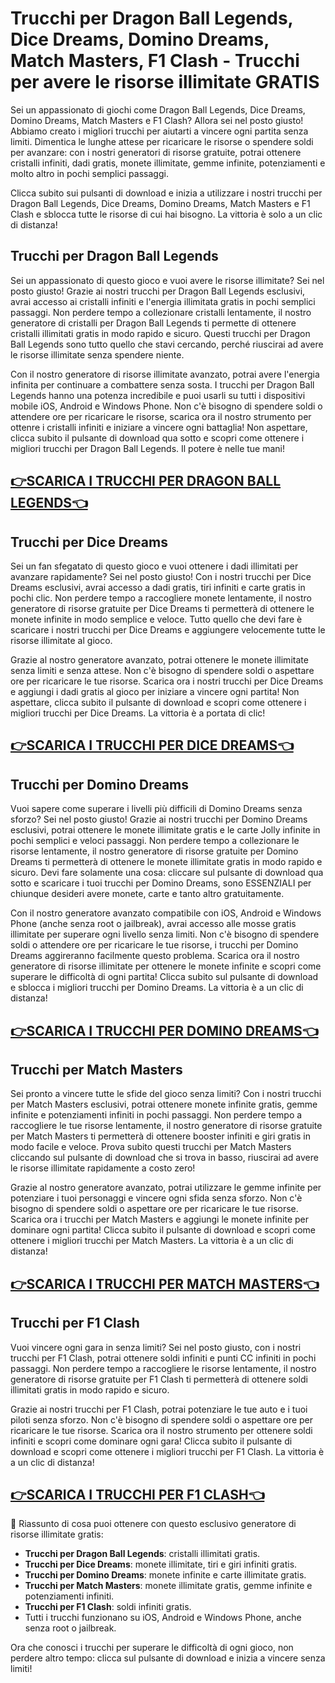 # Trucchi per Dragon Ball Legends, Dice Dreams, Domino Dreams, Match Masters, F1 Clash - Trucchi per avere le risorse illimitate GRATIS

Sei un appassionato di giochi come Dragon Ball Legends, Dice Dreams, Domino Dreams, Match Masters e F1 Clash? Allora sei nel posto giusto! Abbiamo creato i migliori trucchi per aiutarti a vincere ogni partita senza limiti. Dimentica le lunghe attese per ricaricare le risorse o spendere soldi per avanzare: con i nostri generatori di risorse gratuite, potrai ottenere cristalli infiniti, dadi gratis, monete illimitate, gemme infinite, potenziamenti e molto altro in pochi semplici passaggi.

Clicca subito sui pulsanti di download e inizia a utilizzare i nostri trucchi per Dragon Ball Legends, Dice Dreams, Domino Dreams, Match Masters e F1 Clash e sblocca tutte le risorse di cui hai bisogno. La vittoria è solo a un clic di distanza!

## Trucchi per Dragon Ball Legends

Sei un appassionato di questo gioco e vuoi avere le risorse illimitate? Sei nel posto giusto! Grazie ai nostri trucchi per Dragon Ball Legends esclusivi, avrai accesso ai cristalli infiniti e l'energia illimitata gratis in pochi semplici passaggi. Non perdere tempo a collezionare cristalli lentamente, il nostro generatore di cristalli per Dragon Ball Legends ti permette di ottenere cristalli illimitati gratis in modo rapido e sicuro. Questi trucchi per Dragon Ball Legends sono tutto quello che stavi cercando, perché riuscirai ad avere le risorse illimitate senza spendere niente.

Con il nostro generatore di risorse illimitate avanzato, potrai avere l'energia infinita per continuare a combattere senza sosta. I trucchi per Dragon Ball Legends hanno una potenza incredibile e puoi usarli su tutti i dispositivi mobile iOS, Android e Windows Phone. Non c'è bisogno di spendere soldi o attendere ore per ricaricare le risorse, scarica ora il nostro strumento per ottenre i cristalli infiniti e iniziare a vincere ogni battaglia! Non aspettare, clicca subito il pulsante di download qua sotto e scopri come ottenere i migliori trucchi per Dragon Ball Legends. Il potere è nelle tue mani!

## [👉SCARICA I TRUCCHI PER DRAGON BALL LEGENDS👈](https://bit.ly/4jk2TaM)

## Trucchi per Dice Dreams

Sei un fan sfegatato di questo gioco e vuoi ottenere i dadi illimitati per avanzare rapidamente? Sei nel posto giusto! Con i nostri trucchi per Dice Dreams esclusivi, avrai accesso a dadi gratis, tiri infiniti e carte gratis in pochi clic. Non perdere tempo a raccogliere monete lentamente, il nostro generatore di risorse gratuite per Dice Dreams ti permetterà di ottenere le monete infinite in modo semplice e veloce. Tutto quello che devi fare è scaricare i nostri trucchi per Dice Dreams e aggiungere velocemente tutte le risorse illimitate al gioco.

Grazie al nostro generatore avanzato, potrai ottenere le monete illimitate senza limiti e senza attese. Non c'è bisogno di spendere soldi o aspettare ore per ricaricare le tue risorse. Scarica ora i nostri trucchi per Dice Dreams e aggiungi i dadi gratis al gioco per iniziare a vincere ogni partita! Non aspettare, clicca subito il pulsante di download e scopri come ottenere i migliori trucchi per Dice Dreams. La vittoria è a portata di clic!

## [👉SCARICA I TRUCCHI PER DICE DREAMS👈](https://bit.ly/4jk2TaM)

## Trucchi per Domino Dreams

Vuoi sapere come superare i livelli più difficili di Domino Dreams senza sforzo? Sei nel posto giusto! Grazie ai nostri trucchi per Domino Dreams esclusivi, potrai ottenere le monete illimitate gratis e le carte Jolly infinite in pochi semplici e veloci passaggi. Non perdere tempo a collezionare le risorse lentamente, il nostro generatore di risorse gratuite per Domino Dreams ti permetterà di ottenere le monete illimitate gratis in modo rapido e sicuro. Devi fare solamente una cosa: cliccare sul pulsante di download qua sotto e scaricare i tuoi trucchi per Domino Dreams, sono ESSENZIALI per chiunque desideri avere monete, carte e tanto altro gratuitamente.

Con il nostro generatore avanzato compatibile con iOS, Android e Windows Phone (anche senza root o jailbreak), avrai accesso alle mosse gratis illimitate per superare ogni livello senza limiti. Non c'è bisogno di spendere soldi o attendere ore per ricaricare le tue risorse, i trucchi per Domino Dreams aggireranno facilmente questo problema. Scarica ora il nostro generatore di risorse illimitate per ottenere le monete infinite e scopri come superare le difficoltà di ogni partita! Clicca subito sul pulsante di download e sblocca i migliori trucchi per Domino Dreams. La vittoria è a un clic di distanza!

## [👉SCARICA I TRUCCHI PER DOMINO DREAMS👈](https://bit.ly/4jk2TaM)

## Trucchi per Match Masters

Sei pronto a vincere tutte le sfide del gioco senza limiti? Con i nostri trucchi per Match Masters esclusivi, potrai ottenere monete infinite gratis, gemme infinite e potenziamenti infiniti in pochi passaggi. Non perdere tempo a raccogliere le tue risorse lentamente, il nostro generatore di risorse gratuite per Match Masters ti permetterà di ottenere booster infiniti e giri gratis in modo facile e veloce. Prova subito questi trucchi per Match Masters cliccando sul pulsante di download che si trova in basso, riuscirai ad avere le risorse illimitate rapidamente a costo zero!

Grazie al nostro generatore avanzato, potrai utilizzare le gemme infinite per potenziare i tuoi personaggi e vincere ogni sfida senza sforzo. Non c'è bisogno di spendere soldi o aspettare ore per ricaricare le tue risorse. Scarica ora i trucchi per Match Masters e aggiungi le monete infinite per dominare ogni partita! Clicca subito il pulsante di download e scopri come ottenere i migliori trucchi per Match Masters. La vittoria è a un clic di distanza!

## [👉SCARICA I TRUCCHI PER MATCH MASTERS👈](https://bit.ly/4jk2TaM)

## Trucchi per F1 Clash

Vuoi vincere ogni gara in senza limiti? Sei nel posto giusto, con i nostri trucchi per F1 Clash, potrai ottenere soldi infiniti e punti CC infiniti in pochi passaggi. Non perdere tempo a raccogliere le risorse lentamente, il nostro generatore di risorse gratuite per F1 Clash ti permetterà di ottenere soldi illimitati gratis in modo rapido e sicuro.

Grazie ai nostri trucchi per F1 Clash, potrai potenziare le tue auto e i tuoi piloti senza sforzo. Non c'è bisogno di spendere soldi o aspettare ore per ricaricare le tue risorse. Scarica ora il nostro strumento per ottenere soldi infiniti e scopri come dominare ogni gara! Clicca subito il pulsante di download e scopri come ottenere i migliori trucchi per F1 Clash. La vittoria è a un clic di distanza!

## [👉SCARICA I TRUCCHI PER F1 CLASH👈](https://bit.ly/4jk2TaM)

📌 Riassunto di cosa puoi ottenere con questo esclusivo generatore di risorse illimitate gratis:

-   **Trucchi per Dragon Ball Legends**: cristalli illimitati gratis.
-   **Trucchi per Dice Dreams**: monete illimitate, tiri e giri infiniti gratis.
-   **Trucchi per Domino Dreams**: monete infinite e carte illimitate gratis.
-   **Trucchi per Match Masters**: monete illimitate gratis, gemme infinite e potenziamenti infiniti.
-   **Trucchi per F1 Clash**: soldi infiniti gratis.
-   Tutti i trucchi funzionano su iOS, Android e Windows Phone, anche senza root o jailbreak.

Ora che conosci i trucchi per superare le difficoltà di ogni gioco, non perdere altro tempo: clicca sul pulsante di download e inizia a vincere senza limiti!
